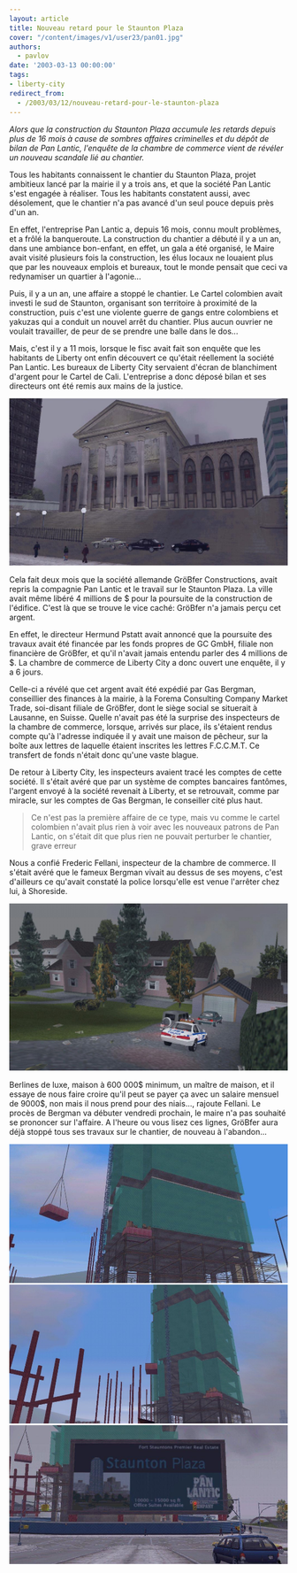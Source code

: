 ```yaml
---
layout: article
title: Nouveau retard pour le Staunton Plaza
cover: "/content/images/v1/user23/pan01.jpg"
authors:
  - pavlov
date: '2003-03-13 00:00:00'
tags:
- liberty-city
redirect_from:
  - /2003/03/12/nouveau-retard-pour-le-staunton-plaza
---
```


_Alors que la construction du Staunton Plaza accumule les retards depuis plus de 16 mois à cause de sombres affaires criminelles et du dépôt de bilan de Pan Lantic, l'enquête de la chambre de commerce vient de révéler un nouveau scandale lié au chantier._

Tous les habitants connaissent le chantier du Staunton Plaza, projet ambitieux lancé par la mairie il y a trois ans, et que la société Pan Lantic s'est engagée à réaliser. Tous les habitants constatent aussi, avec désolement, que le chantier n'a pas avancé d'un seul pouce depuis près d'un an.

En effet, l'entreprise Pan Lantic a, depuis 16 mois, connu moult problèmes, et a frôlé la banqueroute. La construction du chantier a débuté il y a un an, dans une ambiance bon-enfant, en effet, un gala a été organisé, le Maire avait visité plusieurs fois la construction, les élus locaux ne louaient plus que par les nouveaux emplois et bureaux, tout le monde pensait que ceci va redynamiser un quartier à l'agonie...

Puis, il y a un an, une affaire a stoppé le chantier. Le Cartel colombien avait investi le sud de Staunton, organisant son territoire à proximité de la construction, puis c'est une violente guerre de gangs entre colombiens et yakuzas qui a conduit un nouvel arrêt du chantier. Plus aucun ouvrier ne voulait travailler, de peur de se prendre une balle dans le dos...

Mais, c'est il y a 11 mois, lorsque le fisc avait fait son enquête que les habitants de Liberty ont enfin découvert ce qu'était réellement la société Pan Lantic. Les bureaux de Liberty City servaient d'écran de blanchiment d'argent pour le Cartel de Cali. L'entreprise a donc déposé bilan et ses directeurs ont été remis aux mains de la justice.

![](/content/images/v1/user23/pan05.jpg)

Cela fait deux mois que la société allemande GröBfer Constructions, avait repris la compagnie Pan Lantic et le travail sur le Staunton Plaza. La ville avait même libéré 4 millions de $ pour la poursuite de la construction de l'édifice. C'est là que se trouve le vice caché: GröBfer n'a jamais perçu cet argent.

En effet, le directeur Hermund Pstatt avait annoncé que la poursuite des travaux avait été financée par les fonds propres de GC GmbH, filiale non financière de GröBfer, et qu'il n'avait jamais entendu parler des 4 millions de $. La chambre de commerce de Liberty City a donc ouvert une enquête, il y a 6 jours.

Celle-ci a révélé que cet argent avait été expédié par Gas Bergman, conseillier des finances à la mairie, à la Forema Consulting Company Market Trade, soi-disant filiale de GröBfer, dont le siège social se situerait à Lausanne, en Suisse. Quelle n'avait pas été la surprise des inspecteurs de la chambre de commerce, lorsque, arrivés sur place, ils s'étaient rendus compte qu'à l'adresse indiquée il y avait une maison de pêcheur, sur la boîte aux lettres de laquelle étaient inscrites les lettres F.C.C.M.T. Ce transfert de fonds n'était donc qu'une vaste blague.

De retour à Liberty City, les inspecteurs avaient tracé les comptes de cette société. Il s'était avéré que par un système de comptes bancaires fantômes, l'argent envoyé à la société revenait à Liberty, et se retrouvait, comme par miracle, sur les comptes de Gas Bergman, le conseiller cité plus haut.

> Ce n'est pas la première affaire de ce type, mais vu comme le cartel colombien n'avait plus rien à voir avec les nouveaux patrons de Pan Lantic, on s'était dit que plus rien ne pouvait perturber le chantier, grave erreur

Nous a confié Frederic Fellani, inspecteur de la chambre de commerce. Il s'était avéré que le fameux Bergman vivait au dessus de ses moyens, c'est d'ailleurs ce qu'avait constaté la police lorsqu'elle est venue l'arrêter chez lui, à Shoreside.

![](/content/images/v1/user23/pan06.jpg)

Berlines de luxe, maison à 600 000$ minimum, un maître de maison, et il essaye de nous faire croire qu'il peut se payer ça avec un salaire mensuel de 9000$, non mais il nous prend pour des niais..., rajoute Fellani. Le procès de Bergman va débuter vendredi prochain, le maire n'a pas souhaité se prononcer sur l'affaire. A l'heure ou vous lisez ces lignes, GröBfer aura déjà stoppé tous ses travaux sur le chantier, de nouveau à l'abandon...

![](/content/images/v1/user23/pan02.jpg)
![](/content/images/v1/user23/pan03.jpg)
![](/content/images/v1/user23/pan04.jpg)